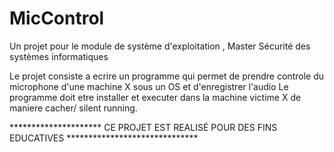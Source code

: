 # MicControl
Un projet pour le module de système d'exploitation , Master Sécurité des systèmes informatiques 

Le projet consiste a ecrire un programme qui permet de prendre controle du microphone d'une machine X sous un OS et d'enregistrer l'audio
Le programme doit etre installer et executer dans la machine victime X de maniere cacher/ silent running.


********************* CE PROJET EST REALISÉ POUR DES FINS EDUCATIVES ******************************
